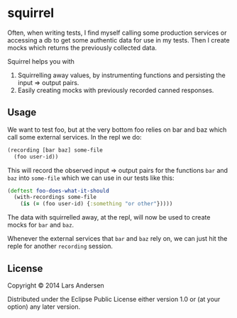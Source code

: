 # squirrel

Often, when writing tests, I find myself calling some production services or accessing a db to get some authentic data for use in my tests.  Then I create mocks which returns the previously collected data.

Squirrel helps you with

1. Squirrelling away values, by instrumenting functions and persisting the input => output pairs.
2. Easily creating mocks with previously recorded canned responses.

## Usage

We want to test foo, but at the very bottom foo relies on bar and baz which call some external services.  In the repl we do:
```clj
(recording [bar baz] some-file
  (foo user-id))
```

This will record the observed input => output pairs for the functions `bar` and `baz` into `some-file` which we can use in our tests like this:

```clj
(deftest foo-does-what-it-should
  (with-recordings some-file
    (is (= (foo user-id) {:something "or other"}))))
```
The data with squirrelled away, at the repl, will now be used to create mocks for `bar` and `baz`.

Whenever the external services that `bar` and `baz` rely on, we can just hit the reple for another `recording` session.
## License

Copyright © 2014 Lars Andersen

Distributed under the Eclipse Public License either version 1.0 or (at
your option) any later version.
